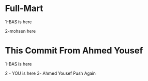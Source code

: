 # Full-Mart

1-BAS is here


2-mohsen here

# This Commit From Ahmed Yousef


1-BAS is here

2 - YOU is here
3- Ahmed Yousef Push Again
